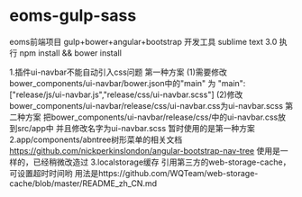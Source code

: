 # eoms-gulp-sass
eoms前端项目 gulp+bower+angular+bootstrap
开发工具 sublime text 3.0
执行 npm install && bower install

1.插件ui-navbar不能自动引入css问题
第一种方案
(1)需要修改 bower_components/ui-navbar/bower.json中的"main" 为
"main": ["release/js/ui-navbar.js","release/css/ui-navbar.scss"]
(2)修改bower_components/ui-navbar/release/css/ui-navbar.css为ui-navbar.scss
第二种方案
把bower_components/ui-navbar/release/css/中的ui-navbar.css放到src/app中 并且修改名字为ui-navbar.scss
暂时使用的是第一种方案
2.app/components/abntree树形菜单的相关文档
https://github.com/nickperkinslondon/angular-bootstrap-nav-tree
使用是一样的，已经稍微改造过
3.localstorage缓存 引用第三方的web-storage-cache，可设置超时时间哟
用法是https://github.com/WQTeam/web-storage-cache/blob/master/README_zh_CN.md



